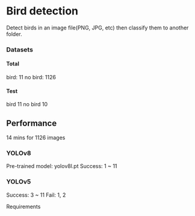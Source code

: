 # Bird detection

Detect birds in an image file(PNG, JPG, etc) then classify them to another folder.

### Datasets
#### Total
bird: 11
no bird: 1126

#### Test
bird 11
no bird 10

## Performance
14 mins for 1126 images

### YOLOv8
Pre-trained model: yolov8l.pt
Success: 1 ~ 11

### YOLOv5
Success: 3 ~ 11
Fail: 1, 2

Requirements

